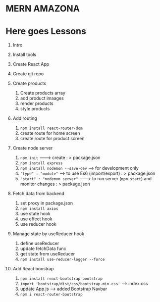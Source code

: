 # MERN AMAZONA

# Here goes Lessons

1. Intro
2. Install tools
3. Create React App
4. Create git repo
5. Create products
    1. Create products array
    2. add product imaages
    3. render products
    4. style products

6. Add routing
    1. `npm install react-router-dom`
    2. create route for home screen
    3. create route for product screen 

7. Create node server
    1. `npm init` ---> create : > package.json
    2. `npm install express`
    3. `npm install nodemon --save-dev` --> for development only
    4. `"type" : "module"` --> to use Es6 (import/export) : > package.json
    5. `"start" : "nodemon server"` ---> to run server (`npm start`)  and monitor changes : > package.json

8. Fetch data from backend
    1. set proxy in package.json
    2. `npm install axios`
    3. use state hook
    4. use effect hook
    5. use reducer hook

9. Manage state by  useReducer hook
    1. define useReducer
    2. update fetchData func
    3. get state from useReducer
    4. `npm install use-reducer-logger --force`

10. Add React boostrap
    1. `npm install react-bootstrap bootstrap`
    2. `import 'bootstrap/dist/css/bootstrap.min.css'` --> index.css
    3. update App.js --> added Bootstrap Navbar
    4. `npm i react-router-bootstrap`


